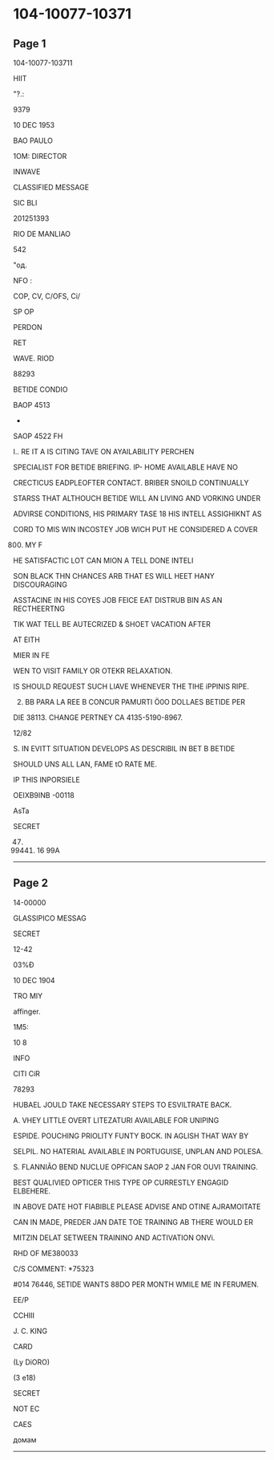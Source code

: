 # 104-10077-10371

## Page 1

104-10077-103711

HIIT

"?.:

9379

10 DEC 1953

BAO PAULO

1OM: DIRECTOR

INWAVE

CLASSIFIED MESSAGE

SIC BLI

201251393

RIO DE MANLIAO

542

"од.

NFO :

COP, CV, C/OFS, Ci/

SP OP

PERDON

RET

WAVE. RIOD

88293

BETIDE CONDIO

BAOP 4513

*

SAOP 4522 FH

I.. RE IT A IS CITING TAVE ON AYAILABILITY PERCHEN

SPECIALIST FOR BETIDE BRIEFING. IP- HOME AVAILABLE HAVE NO

CRECTICUS EADPLEOFTER CONTACT. BRIBER SNOILD CONTINUALLY

STARSS THAT ALTHOUCH BETIDE WILL AN LIVING AND VORKING UNDER

ADVIRSE CONDITIONS, HIS PRIMARY TASE 18 HIS INTELL ASSIGHIKNT AS

CORD TO MIS WIN INCOSTEY JOB WICH PUT HE CONSIDERED A COVER

800. MY F

HE SATISFACTIC LOT CAN MION A TELL DONE INTELI

SON BLACK THN CHANCES ARB THAT ES WILL HEET HANY DISCOURAGING

ASSTACINE IN HIS COYES JOB FEICE EAT DISTRUB BIN AS AN RECTHEERTNG

TIK WAT TELL BE AUTECRIZED & SHOET VACATION AFTER

AT EITH

MIER IN FE

WEN TO VISIT FAMILY OR OTEKR RELAXATION.

IS SHOULD REQUEST SUCH LIAVE WHENEVER THE TIHE iPPINIS RIPE.

2. BB PARA LA REE B CONCUR PAMURTI Ö0O DOLLAES BETIDE PER

DIE 38113. CHANGE PERTNEY CA 4135-5190-8967.

12/82

S. IN EVITT SITUATION DEVELOPS AS DESCRIBIL IN BET B BETIDE

SHOULD UNS ALL LAN, FAME tO RATE ME.

IP THIS INPORSIELE

OEIXB9INВ -00118

AsTa

SECRET

47. 99441. 16 99A

---

## Page 2

14-00000

GLASSIPICO MESSAG

SECRET

12-42

03%Đ

10 DEC 1904

TRO MIY

affinger.

1M5:

10 8

INFO

CITI CiR

78293

HUBAEL JOULD TAKE NECESSARY STEPS TO ESVILTRATE BACK.

A. VHEY LITTLE OVERT LITEZATURI AVAILABLE FOR UNIPING

ESPIDE. POUCHING PRIOLITY FUNTY BOCK. IN AGLISH THAT WAY BY

SELPIL. NO HATERIAL AVAILABLE IN PORTUGUISE, UNPLAN AND POLESA.

S. FLANNIÃO BEND NUCLUE OPFICAN SAOP 2 JAN FOR OUVI TRAINING.

BEST QUALIVIED OPTICER THIS TYPE OP CURRESTLY ENGAGID ELBEHERE.

IN ABOVE DATE HOT FIABIBLE PLEASE ADVISE AND OTINE AJRAMOITATE

CAN IN MADE, PREDER JAN DATE TOE TRAINING AB THERE WOULD ER

MITZIN DELAT SETWEEN TRAININO AND ACTIVATION ONVi.

RHD OF ME380033

C/S COMMENT: *75323

#014 76446, SETIDE WANTS 88DO PER MONTH WMILE ME IN FERUMEN.

ЕЕ/Р

CCHIII

J. C. KING

CARD

(Ly DiORO)

(3 e18)

SECRET

NOT EC

CAES

домам

---

